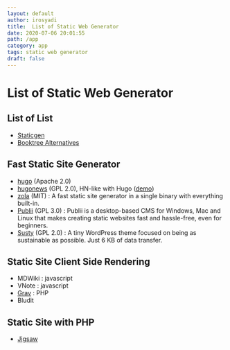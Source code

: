 ```yaml
---
layout: default
author: irosyadi
title:  List of Static Web Generator
date: 2020-07-06 20:01:55
path: /app
category: app
tags: static web generator
draft: false
---
```


# List of Static Web Generator

## List of List
- [Staticgen](https://www.staticgen.com/)
- [Booktree Alternatives](https://booktree.github.io/alternatives/)

## Fast Static Site Generator
- [hugo](https://github.com/gohugoio/hugo) (Apache 2.0)  
- [hugonews](https://github.com/spaghettiwews/hugonews) (GPL 2.0), HN-like with Hugo ([demo](https://themes.gohugo.io/theme/hugonews/))  
- [zola](https://github.com/getzola/zola) (MIT) : A fast static site generator in a single binary with everything built-in.
- [Publii](https://github.com/GetPublii/Publii) (GPL 3.0)  : Publii is a desktop-based CMS for Windows, Mac and Linux that makes creating static websites fast and hassle-free, even for beginners.
- [Susty](https://github.com/jacklenox/susty) (GPL 2.0)  : A tiny WordPress theme focused on being as sustainable as possible. Just 6 KB of data transfer.

## Static Site Client Side Rendering
- MDWiki : javascript
- VNote : javascript
- [Grav](https://getgrav.org/) : PHP
- Bludit 

## Static Site with PHP
- [Jigsaw](https://jigsaw.tighten.co/)
